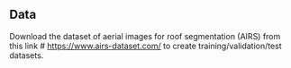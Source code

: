## Data
Download the dataset of aerial images for roof segmentation (AIRS) from this link # https://www.airs-dataset.com/ to create training/validation/test datasets.
